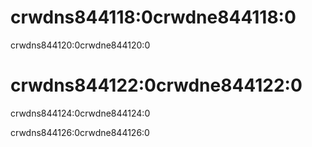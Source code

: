 # crwdns844118:0crwdne844118:0

crwdns844120:0crwdne844120:0

# crwdns844122:0crwdne844122:0

crwdns844124:0crwdne844124:0

crwdns844126:0crwdne844126:0